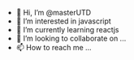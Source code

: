 - 👋 Hi, I’m @masterUTD
- 👀 I’m interested in javascript
- 🌱 I’m currently learning reactjs
- 💞️ I’m looking to collaborate on ...
- 📫 How to reach me ...

<!---
masterUTD/masterUTD is a ✨ special ✨ repository because its `README.md` (this file) appears on your GitHub profile.
You can click the Preview link to take a look at your changes.
--->

